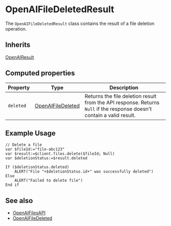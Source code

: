 # OpenAIFileDeletedResult

The `OpenAIFileDeletedResult` class contains the result of a file deletion operation.

## Inherits

[OpenAIResult](OpenAIResult.md)

## Computed properties

| Property  | Type                | Description                                                                 |
|-----------|---------------------|-----------------------------------------------------------------------------|
| `deleted` | [OpenAIFileDeleted](OpenAIFileDeleted.md) | Returns the file deletion result from the API response. Returns `Null` if the response doesn't contain a valid result. |

## Example Usage

```4d
// Delete a file
var $fileId:="file-abc123"
var $result:=$client.files.delete($fileId; Null)
var $deletionStatus:=$result.deleted

If ($deletionStatus.deleted)
    ALERT("File "+$deletionStatus.id+" was successfully deleted")
Else 
    ALERT("Failed to delete file")
End if
```

## See also

- [OpenAIFilesAPI](OpenAIFilesAPI.md)
- [OpenAIFileDeleted](OpenAIFileDeleted.md)
